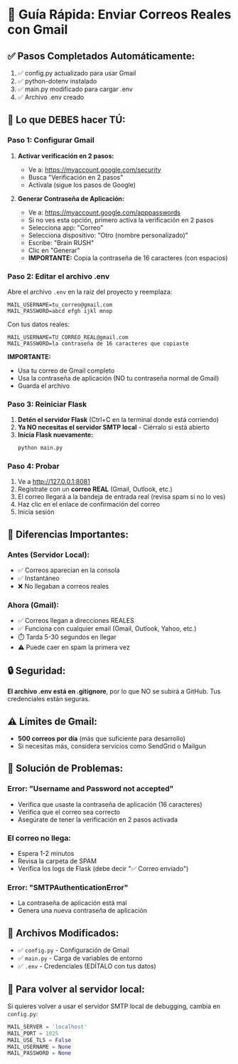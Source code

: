 # 🚀 Guía Rápida: Enviar Correos Reales con Gmail

## ✅ Pasos Completados Automáticamente:

1. ✅ config.py actualizado para usar Gmail
2. ✅ python-dotenv instalado
3. ✅ main.py modificado para cargar .env
4. ✅ Archivo .env creado

## 📝 Lo que DEBES hacer TÚ:

### Paso 1: Configurar Gmail

1. **Activar verificación en 2 pasos:**
   - Ve a: https://myaccount.google.com/security
   - Busca "Verificación en 2 pasos"
   - Actívala (sigue los pasos de Google)

2. **Generar Contraseña de Aplicación:**
   - Ve a: https://myaccount.google.com/apppasswords
   - Si no ves esta opción, primero activa la verificación en 2 pasos
   - Selecciona app: "Correo"
   - Selecciona dispositivo: "Otro (nombre personalizado)"
   - Escribe: "Brain RUSH"
   - Clic en "Generar"
   - **IMPORTANTE:** Copia la contraseña de 16 caracteres (con espacios)

### Paso 2: Editar el archivo .env

Abre el archivo `.env` en la raíz del proyecto y reemplaza:

```env
MAIL_USERNAME=tu_correo@gmail.com
MAIL_PASSWORD=abcd efgh ijkl mnop
```

Con tus datos reales:

```env
MAIL_USERNAME=TU_CORREO_REAL@gmail.com
MAIL_PASSWORD=la contraseña de 16 caracteres que copiaste
```

**IMPORTANTE:** 
- Usa tu correo de Gmail completo
- Usa la contraseña de aplicación (NO tu contraseña normal de Gmail)
- Guarda el archivo

### Paso 3: Reiniciar Flask

1. **Detén el servidor Flask** (Ctrl+C en la terminal donde está corriendo)
2. **Ya NO necesitas el servidor SMTP local** - Ciérralo si está abierto
3. **Inicia Flask nuevamente:**
   ```bash
   python main.py
   ```

### Paso 4: Probar

1. Ve a http://127.0.0.1:8081
2. Regístrate con un **correo REAL** (Gmail, Outlook, etc.)
3. El correo llegará a la bandeja de entrada real (revisa spam si no lo ves)
4. Haz clic en el enlace de confirmación del correo
5. Inicia sesión

## 🎯 Diferencias Importantes:

### Antes (Servidor Local):
- ✅ Correos aparecían en la consola
- ✅ Instantáneo
- ❌ No llegaban a correos reales

### Ahora (Gmail):
- ✅ Correos llegan a direcciones REALES
- ✅ Funciona con cualquier email (Gmail, Outlook, Yahoo, etc.)
- ⏱️ Tarda 5-30 segundos en llegar
- ⚠️ Puede caer en spam la primera vez

## 🔒 Seguridad:

**El archivo .env está en .gitignore**, por lo que NO se subirá a GitHub.
Tus credenciales están seguras.

## ⚠️ Límites de Gmail:

- **500 correos por día** (más que suficiente para desarrollo)
- Si necesitas más, considera servicios como SendGrid o Mailgun

## 🐛 Solución de Problemas:

### Error: "Username and Password not accepted"
- Verifica que usaste la contraseña de aplicación (16 caracteres)
- Verifica que el correo sea correcto
- Asegúrate de tener la verificación en 2 pasos activada

### El correo no llega:
- Espera 1-2 minutos
- Revisa la carpeta de SPAM
- Verifica los logs de Flask (debe decir "✅ Correo enviado")

### Error: "SMTPAuthenticationError"
- La contraseña de aplicación está mal
- Genera una nueva contraseña de aplicación

## 📖 Archivos Modificados:

- ✅ `config.py` - Configuración de Gmail
- ✅ `main.py` - Carga de variables de entorno
- ✅ `.env` - Credenciales (EDÍTALO con tus datos)

## 🔄 Para volver al servidor local:

Si quieres volver a usar el servidor SMTP local de debugging, cambia en `config.py`:

```python
MAIL_SERVER = 'localhost'
MAIL_PORT = 1025
MAIL_USE_TLS = False
MAIL_USERNAME = None
MAIL_PASSWORD = None
```
